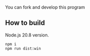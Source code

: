 You can fork and develop this program

## How to build
Node.js 20.8 version.
```
npm i
npm run dist:win
```
